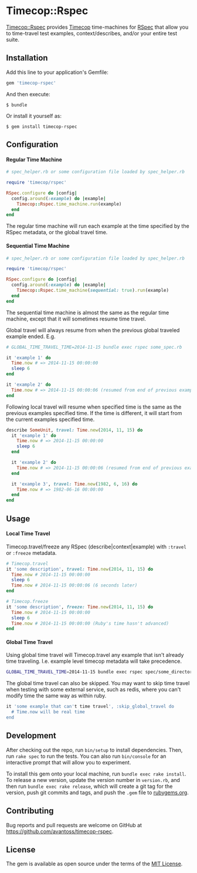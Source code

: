# Timecop::Rspec

[Timecop::Rspec](https://github.com/avantoss/timecop-rspec) provides [Timecop](https://github.com/travisjeffery/timecop) time-machines for [RSpec](https://github.com/rspec/rspec) that allow you to time-travel test examples, context/describes, and/or your entire test suite.

## Installation

Add this line to your application's Gemfile:

```ruby
gem 'timecop-rspec'
```

And then execute:

    $ bundle

Or install it yourself as:

    $ gem install timecop-rspec

## Configuration

#### Regular Time Machine

```ruby
# spec_helper.rb or some configuration file loaded by spec_helper.rb

require 'timecop/rspec'

RSpec.configure do |config|
  config.around(:example) do |example|
    Timecop::Rspec.time_machine.run(example)
  end
end
```

The regular time machine will run each example at the time specified by the
RSpec metadata, or the global travel time.

#### Sequential Time Machine

```ruby
# spec_helper.rb or some configuration file loaded by spec_helper.rb

require 'timecop/rspec'

RSpec.configure do |config|
  config.around(:example) do |example|
    Timecop::Rspec.time_machine(sequential: true).run(example)
  end
end
```

The sequential time machine is almost the same as the regular time machine,
except that it will sometimes resume time travel.

Global travel will always resume from when the previous global traveled
example ended. E.g.
```ruby
# GLOBAL_TIME_TRAVEL_TIME=2014-11-15 bundle exec rspec some_spec.rb

it 'example 1' do
  Time.now # => 2014-11-15 00:00:00
  sleep 6
end

it 'example 2' do
  Time.now # => 2014-11-15 00:00:06 (resumed from end of previous example)
end
```

Following local travel will resume when specified time is the same as the
previous examples specified time. If the time is different, it will
start from the current examples specified time.
```ruby
describe SomeUnit, travel: Time.new(2014, 11, 15) do
  it 'example 1' do
    Time.now # => 2014-11-15 00:00:00
    sleep 6
  end

  it 'example 2' do
    Time.now # => 2014-11-15 00:00:06 (resumed from end of previous example)
  end

  it 'example 3', travel: Time.new(1982, 6, 16) do
    Time.now # => 1982-06-16 00:00:00
  end
end
```


## Usage

#### Local Time Travel

Timecop.travel/freeze any RSpec (describe|context|example) with
`:travel` or `:freeze` metadata.

```ruby
# Timecop.travel
it 'some description', travel: Time.new(2014, 11, 15) do
  Time.now # 2014-11-15 00:00:00
  sleep 6
  Time.now # 2014-11-15 00:00:06 (6 seconds later)
end

# Timecop.freeze
it 'some description', freeze: Time.new(2014, 11, 15) do
  Time.now # 2014-11-15 00:00:00
  sleep 6
  Time.now # 2014-11-15 00:00:00 (Ruby's time hasn't advanced)
end
```

#### Global Time Travel

Using global time travel will Timecop.travel any example that isn't
already time traveling. I.e. example level timecop metadata will take
precedence.

```sh
GLOBAL_TIME_TRAVEL_TIME=2014-11-15 bundle exec rspec spec/some_directory/
```

The global time travel can also be skipped. You may want to skip
time travel when testing with some external service, such as redis,
where you can't modify time the same way as within ruby.

```ruby
it 'some example that can't time travel', :skip_global_travel do
  # Time.now will be real time
end
```

## Development

After checking out the repo, run `bin/setup` to install dependencies. Then, run `rake spec` to run the tests. You can also run `bin/console` for an interactive prompt that will allow you to experiment.

To install this gem onto your local machine, run `bundle exec rake install`. To release a new version, update the version number in `version.rb`, and then run `bundle exec rake release`, which will create a git tag for the version, push git commits and tags, and push the `.gem` file to [rubygems.org](https://rubygems.org).

## Contributing

Bug reports and pull requests are welcome on GitHub at https://github.com/avantoss/timecop-rspec.

## License

The gem is available as open source under the terms of the [MIT License](http://opensource.org/licenses/MIT).

